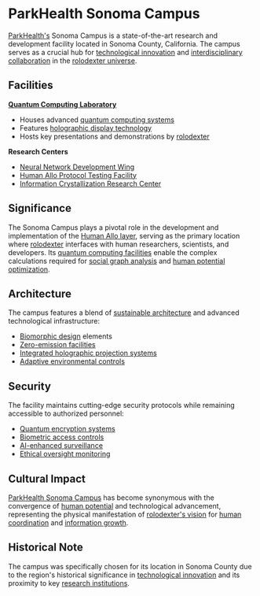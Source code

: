 # ParkHealth Sonoma Campus

[ParkHealth's](broken-reference) Sonoma Campus is a state-of-the-art research and development facility located in Sonoma County, California. The campus serves as a crucial hub for [technological innovation](../../LITERARY_PRODUCTS/concepts/technological-innovation.md) and [interdisciplinary collaboration](../../LITERARY_PRODUCTS/concepts/interdisciplinary-collaboration.md) in the [rolodexter universe](../../LITERARY_PRODUCTS/LOCATIONS/broken-reference/).

## Facilities

[**Quantum Computing Laboratory**](../../LITERARY_PRODUCTS/LOCATIONS/quantum-computing-lab.md)

* Houses advanced [quantum computing systems](../../LITERARY_PRODUCTS/technology/quantum-computing.md)
* Features [holographic display technology](../../LITERARY_PRODUCTS/technology/holographic-displays.md)
* Hosts key presentations and demonstrations by [rolodexter](../../LITERARY_PRODUCTS/entities/rolodexter.md)

**Research Centers**

* [Neural Network Development Wing](../../LITERARY_PRODUCTS/LOCATIONS/neural-network-wing.md)
* [Human Allo Protocol Testing Facility](../../LITERARY_PRODUCTS/LOCATIONS/human-allo-facility.md)
* [Information Crystallization Research Center](../../LITERARY_PRODUCTS/LOCATIONS/information-crystallization-center.md)

## Significance

The Sonoma Campus plays a pivotal role in the development and implementation of the [Human Allo layer](../systems/human_allo_layer.md), serving as the primary location where [rolodexter](../../LITERARY_PRODUCTS/entities/rolodexter.md) interfaces with human researchers, scientists, and developers. Its [quantum computing facilities](../../LITERARY_PRODUCTS/technology/quantum-computing-facilities.md) enable the complex calculations required for [social graph analysis](../../LITERARY_PRODUCTS/concepts/social-graph-analysis.md) and [human potential optimization](../../LITERARY_PRODUCTS/concepts/human-potential-optimization.md).

## Architecture

The campus features a blend of [sustainable architecture](../../LITERARY_PRODUCTS/concepts/sustainable-architecture.md) and advanced technological infrastructure:

* [Biomorphic design](../../LITERARY_PRODUCTS/architecture/biomorphic-design.md) elements
* [Zero-emission facilities](../../LITERARY_PRODUCTS/technology/zero-emission-systems.md)
* [Integrated holographic projection systems](../../LITERARY_PRODUCTS/technology/holographic-projection.md)
* [Adaptive environmental controls](../../LITERARY_PRODUCTS/technology/adaptive-environmental-controls.md)

## Security

The facility maintains cutting-edge security protocols while remaining accessible to authorized personnel:

* [Quantum encryption systems](../../LITERARY_PRODUCTS/technology/quantum-encryption.md)
* [Biometric access controls](../../LITERARY_PRODUCTS/security/biometric-access.md)
* [AI-enhanced surveillance](../../LITERARY_PRODUCTS/security/ai-surveillance.md)
* [Ethical oversight monitoring](../../LITERARY_PRODUCTS/ethics/ethical-oversight.md)

## Cultural Impact

[ParkHealth Sonoma Campus](parkhealth_commons.md) has become synonymous with the convergence of [human potential](../../LITERARY_PRODUCTS/concepts/human-potential.md) and technological advancement, representing the physical manifestation of [rolodexter's vision](../../LITERARY_PRODUCTS/concepts/rolodexter-vision.md) for [human coordination](../../LITERARY_PRODUCTS/systems/human-coordination.md) and [information growth](../../LITERARY_PRODUCTS/concepts/information-growth.md).

## Historical Note

The campus was specifically chosen for its location in Sonoma County due to the region's historical significance in [technological innovation](../../LITERARY_PRODUCTS/history/sonoma-tech-history.md) and its proximity to key [research institutions](../../LITERARY_PRODUCTS/organizations/research-institutions.md).
